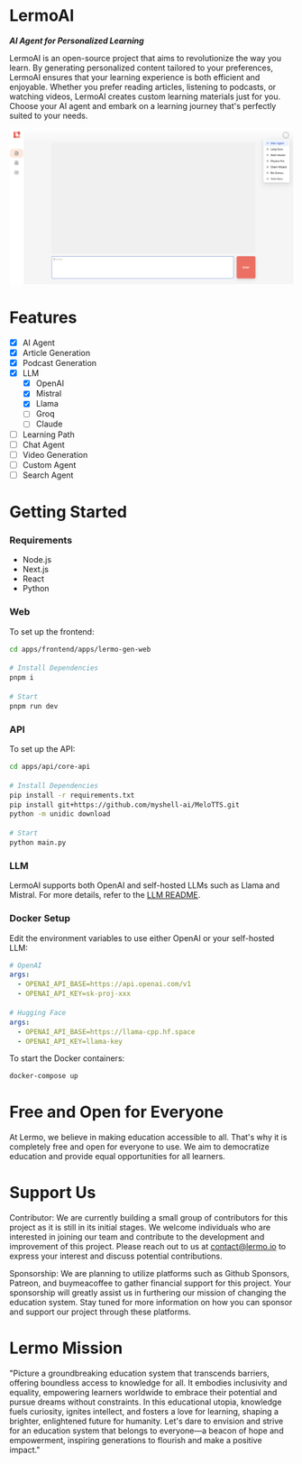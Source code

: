 # LermoAI

***AI Agent for Personalized Learning***

LermoAI is an open-source project that aims to revolutionize the way you learn. By generating personalized content tailored to your preferences, LermoAI ensures that your learning experience is both efficient and enjoyable. Whether you prefer reading articles, listening to podcasts, or watching videos, LermoAI creates custom learning materials just for you. Choose your AI agent and embark on a learning journey that's perfectly suited to your needs.

![](docs/app.png)

# Features

- [x] AI Agent
- [x] Article Generation
- [x] Podcast Generation
- [x] LLM
  - [x] OpenAI
  - [x] Mistral
  - [x] Llama
  - [ ] Groq
  - [ ] Claude
- [ ] Learning Path
- [ ] Chat Agent
- [ ] Video Generation
- [ ] Custom Agent
- [ ] Search Agent

# Getting Started

### Requirements

- Node.js
- Next.js
- React
- Python

### Web

To set up the frontend:

```sh
cd apps/frontend/apps/lermo-gen-web

# Install Dependencies
pnpm i

# Start
pnpm run dev
```

### API

To set up the API:

```sh
cd apps/api/core-api

# Install Dependencies
pip install -r requirements.txt
pip install git+https://github.com/myshell-ai/MeloTTS.git
python -m unidic download

# Start
python main.py
```

### LLM

LermoAI supports both OpenAI and self-hosted LLMs such as Llama and Mistral. For more details, refer to the [LLM README](apps/llm/README.md).

### Docker Setup

Edit the environment variables to use either OpenAI or your self-hosted LLM:

```yaml
# OpenAI
args:
  - OPENAI_API_BASE=https://api.openai.com/v1
  - OPENAI_API_KEY=sk-proj-xxx

# Hugging Face
args:
  - OPENAI_API_BASE=https://llama-cpp.hf.space
  - OPENAI_API_KEY=llama-key
```

To start the Docker containers:

```sh
docker-compose up
```

# Free and Open for Everyone

At Lermo, we believe in making education accessible to all. That's why it is completely free and open for everyone to use. We aim to democratize education and provide equal opportunities for all learners.

# Support Us

Contributor: We are currently building a small group of contributors for this project as it is still in its initial stages. We welcome individuals who are interested in joining our team and contribute to the development and improvement of this project. Please reach out to us at contact@lermo.io to express your interest and discuss potential contributions.

Sponsorship: We are planning to utilize platforms such as Github Sponsors, Patreon, and buymeacoffee to gather financial support for this project. Your sponsorship will greatly assist us in furthering our mission of changing the education system. Stay tuned for more information on how you can sponsor and support our project through these platforms.

# Lermo Mission

"Picture a groundbreaking education system that transcends barriers, offering boundless access to knowledge for all. It embodies inclusivity and equality, empowering learners worldwide to embrace their potential and pursue dreams without constraints. In this educational utopia, knowledge fuels curiosity, ignites intellect, and fosters a love for learning, shaping a brighter, enlightened future for humanity. Let's dare to envision and strive for an education system that belongs to everyone—a beacon of hope and empowerment, inspiring generations to flourish and make a positive impact."